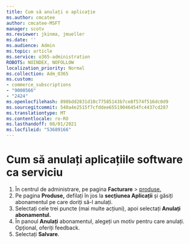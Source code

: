 ```yaml
---
title: Cum să anulați o aplicație
ms.author: cmcatee
author: cmcatee-MSFT
manager: scotv
ms.reviewer: jkinma, jmueller
ms.date: ''
ms.audience: Admin
ms.topic: article
ms.service: o365-administration
ROBOTS: NOINDEX, NOFOLLOW
localization_priority: Normal
ms.collection: Adm_O365
ms.custom:
- commerce_subscriptions
- "9000566"
- "2424"
ms.openlocfilehash: 898bdd2831d10c77585143b7ce8f574f516dc0d9
ms.sourcegitcommit: 540a4e2515f7cfddee65519046454fc4437cd287
ms.translationtype: MT
ms.contentlocale: ro-RO
ms.lasthandoff: 08/01/2021
ms.locfileid: "53689166"
---
```

# <a name="how-to-cancel-software-as-a-service-apps"></a>Cum să anulați aplicațiile software ca serviciu

1. În centrul de administrare, pe pagina **Facturare**  >  [produse.](https://go.microsoft.com/fwlink/p/?linkid=842054)
2. Pe pagina **Produse,** defilați în jos la **secțiunea Aplicații** și găsiți abonamentul pe care doriți să-l anulați. 
3. Selectați cele trei puncte (mai multe acțiuni), apoi selectați **Anulați abonamentul.**
4. În panoul **Anulați** abonamentul, alegeți un motiv pentru care anulați. Opțional, oferiți feedback.
5. Selectați **Salvare**.